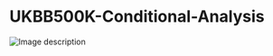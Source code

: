 # UKBB500K-Conditional-Analysis
![Image description](https://github.com/cambridge-ceu/UKBB500K-ConditionalAnalysis/blob/master/2018_12_06_ukbb500k_condsig.png)
